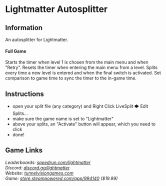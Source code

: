 # Lightmatter Autosplitter
## Information
An autosplitter for Lightmatter.
#### Full Game
Starts the timer when level 1 is chosen from the main menu and when "Retry". Resets the timer when entering the main menu from a level. Splits every time a new level is entered and when the final switch is activated. Set comparison to game time to sync the timer to the in-game time.
## Instructions
* open your split file (any category) and Right Click LiveSplit 🡆 Edit Splits...
* make sure the game name is set to "Lightmatter"
* above your splits, an "Activate" button will appear, which you need to click
* done!
## Game Links
*Leaderboards: [speedrun.com/lightmatter](https://speedrun.com/lightmatter)*  
*Discord: [discord.gg/lightmatter](https://discord.gg/lightmatter)*  
*Website: [tunnelvisiongames.com](http://tunnelvisiongames.com)*  
*Game: [store.steampowered.com/app/994140](https://store.steampowered.com/app/994140) ($19.99)*
